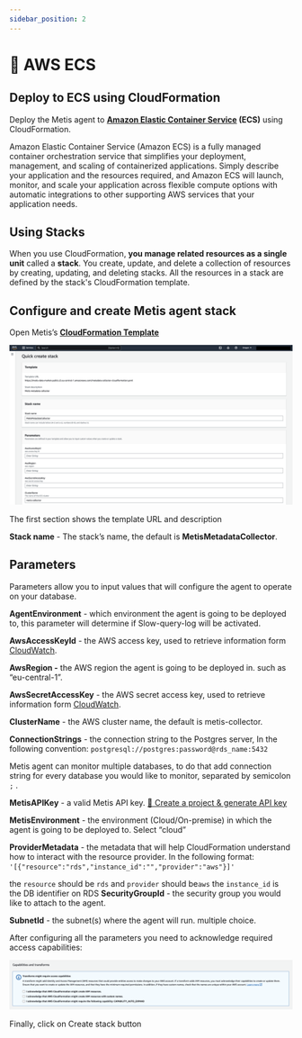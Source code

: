 ```yaml
---
sidebar_position: 2
---
```


# 💠 AWS ECS

## Deploy to ECS using CloudFormation

Deploy the Metis agent to **[Amazon Elastic Container Service](https://aws.amazon.com/ecs/) (ECS)** using CloudFormation.

Amazon Elastic Container Service (Amazon ECS) is a fully managed container orchestration service that simplifies your deployment, management, and scaling of containerized applications. Simply describe your application and the resources required, and Amazon ECS will launch, monitor, and scale your application across flexible compute options with automatic integrations to other supporting AWS services that your application needs.

## Using Stacks

When you use CloudFormation, **you manage related resources as a single unit** called a **stack**. You create, update, and delete a collection of resources by creating, updating, and deleting stacks. All the resources in a stack are defined by the stack's CloudFormation template.

## Configure and create Metis agent stack

Open Metis’s **[CloudFormation Template](https://console.aws.amazon.com/cloudformation/home?#/stacks/create/review?templateURL=https://metis-data-market-public.s3.eu-central-1.amazonaws.com/metadata-collector-cloudformation.yaml&stackName=MetisMetadataCollector)**

![Screenshot 2023-09-19 at 11.26.02.png](ECS/Screenshot_2023-09-19_at_11.26.02.png)

The first section shows the template URL and description

**Stack name** - The stack’s name, the default is **MetisMetadataCollector**.

## Parameters

Parameters allow you to input values that will configure the agent to operate on your database.

**AgentEnvironment** - which environment the agent is going to be deployed to, this parameter will determine if Slow-query-log will be activated.

**AwsAccessKeyId** - the AWS access key, used to retrieve information form [CloudWatch](https://aws.amazon.com/cloudwatch/).

**AwsRegion -** the AWS region the agent is going to be deployed in. such as “eu-central-1”.

**AwsSecretAccessKey** - the AWS secret access key, used to retrieve information form [CloudWatch](https://aws.amazon.com/cloudwatch/).

**ClusterName** - the AWS cluster name, the default is metis-collector.

**ConnectionStrings** - the connection string to the Postgres server, In the following convention: `postgresql://postgres:password@rds_name:5432`

Metis agent can monitor multiple databases, to do that add connection string for every database you would like to monitor, separated by semicolon `;` .

**MetisAPIKey** - a valid Metis API key. [🥽 Create a project & generate API key](../Create%20a%20project%20&%20generate%20API%20key.md)

**MetisEnvironment** - the environment (Cloud/On-premise) in which the agent is going to be deployed to. Select “cloud”

**ProviderMetadata** - the metadata that will help CloudFormation understand how to interact with the resource provider. In the following format: `'[{"resource":"rds","instance_id":"","provider":"aws"}]'`

the `resource` should be `rds` and `provider` should be`aws` the `instance_id` is the DB identifier on RDS
**SecurityGroupId** - the security group you would like to attach to the agent.

**SubnetId** - the subnet(s) where the agent will run. multiple choice.

After configuring all the parameters you need to acknowledge required access capabilities:

![Screenshot 2023-09-19 at 12.27.17.png](ECS/Screenshot_2023-09-19_at_12.27.17.png)

Finally, click on Create stack button
